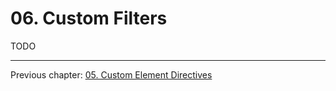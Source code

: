 # 06. Custom Filters

TODO

---

Previous chapter: [05. Custom Element Directives](05.custom-element-directives.md)